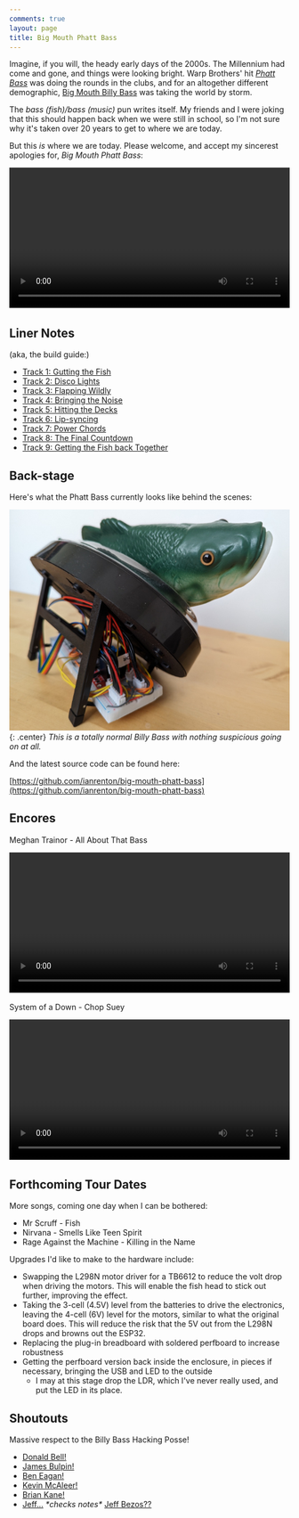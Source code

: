 ```yaml
---
comments: true
layout: page
title: Big Mouth Phatt Bass
---
```


Imagine, if you will, the heady early days of the 2000s. The Millennium had come and gone, and things were looking bright. Warp Brothers' hit [*Phatt Bass*](https://www.youtube.com/watch?v=Ca-r-U5ybx4&pp=ygUYd2FycCBicm90aGVycyBwaGF0dCBiYXNz) was doing the rounds in the clubs, and for an altogether different demographic, [Big Mouth Billy Bass](https://en.wikipedia.org/wiki/Big_Mouth_Billy_Bass) was taking the world by storm.

The *bass (fish)/bass (music)* pun writes itself. My friends and I were joking that this should happen back when we were still in school, so I'm not sure why it's taken over 20 years to get to where we are today.

But this *is* where we are today. Please welcome, and accept my sincerest apologies for, *Big Mouth Phatt Bass*:

<center><video style="width: 720px; max-width:100%" controls><source src="https://video.ianrenton.com/phattbass/phattbass2.webm" type="video/webm"></video></center>

## Liner Notes

(aka, the build guide:)

* [Track 1: Gutting the Fish](/projects/big-mouth-phatt-bass/track-1-gutting-the-fish)
* [Track 2: Disco Lights](/projects/big-mouth-phatt-bass/track-2-disco-lights)
* [Track 3: Flapping Wildly](/projects/big-mouth-phatt-bass/track-3-flapping-wildly)
* [Track 4: Bringing the Noise](/projects/big-mouth-phatt-bass/track-4-bringing-the-noise)
* [Track 5: Hitting the Decks](/projects/big-mouth-phatt-bass/track-5-hitting-the-decks)
* [Track 6: Lip-syncing](/projects/big-mouth-phatt-bass/track-6-lip-syncing)
* [Track 7: Power Chords](/projects/big-mouth-phatt-bass/track-7-power-chords)
* [Track 8: The Final Countdown](/projects/big-mouth-phatt-bass/track-8-the-final-countdown)
* [Track 9: Getting the Fish back Together](/projects/big-mouth-phatt-bass/track-9-getting-the-fish-back-together)

## Back-stage

Here's what the Phatt Bass currently looks like behind the scenes:

![A Billy Bass with a bunch of wires and electronics behind it](/projects/big-mouth-phatt-bass/20.jpg){: .center}
*This is a totally normal Billy Bass with nothing suspicious going on at all.*

And the latest source code can be found here:

[https://github.com/ianrenton/big-mouth-phatt-bass](https://github.com/ianrenton/big-mouth-phatt-bass)

## Encores

Meghan Trainor - All About That Bass

<center><video style="width: 720px; max-width:100%" controls><source src="https://video.ianrenton.com/phattbass/phattbass-allaboutthatbass.webm" type="video/webm"></video></center>

System of a Down - Chop Suey

<center><video style="width: 720px; max-width:100%" controls><source src="https://video.ianrenton.com/phattbass/phattbass-chopsuey.webm" type="video/webm"></video></center>

## Forthcoming Tour Dates

More songs, coming one day when I can be bothered:

* Mr Scruff - Fish
* Nirvana - Smells Like Teen Spirit
* Rage Against the Machine - Killing in the Name

Upgrades I'd like to make to the hardware include:

* Swapping the L298N motor driver for a TB6612 to reduce the volt drop when driving the motors. This will enable the fish head to stick out further, improving the effect.
* Taking the 3-cell (4.5V) level from the batteries to drive the electronics, leaving the 4-cell (6V) level for the motors, similar to what the original board does. This will reduce the risk that the 5V out from the L298N drops and browns out the ESP32.
* Replacing the plug-in breadboard with soldered perfboard to increase robustness
* Getting the perfboard version back inside the enclosure, in pieces if necessary, bringing the USB and LED to the outside
  * I may at this stage drop the LDR, which I've never really used, and put the LED in its place.

## Shoutouts

Massive respect to the Billy Bass Hacking Posse!

* [Donald Bell!](https://www.instructables.com/Animate-a-Billy-Bass-Mouth-With-Any-Audio-Source/)
* [James Bulpin!](https://automateeverythingsite.wordpress.com/2016/11/20/hacking-big-mouth-billy-bass-part-13/)
* [Ben Eagan!](https://www.cyber-omelette.com/2019/01/billy-bass-alexa.html)
* [Kevin McAleer!](https://www.kevsrobots.com/blog/big-mouth.html)
* [Brian Kane!](https://www.theverge.com/2016/11/4/13525172/amazon-alexa-big-mouth-billy-bass-hack-api)
* [Jeff...](https://inews.co.uk/news/consumer/big-mouth-billy-bass-amazon-alexa-speaker-buy-sale-228703) *\*checks notes\** [Jeff Bezos??](https://inews.co.uk/news/consumer/big-mouth-billy-bass-amazon-alexa-speaker-buy-sale-228703)
